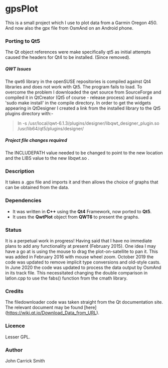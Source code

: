 # gpsPlot

This is a small project which I use to plot data from a Garmin 
Oregon 450. And now also the gpx file from OsmAnd on an Android
phone.

### Porting to Qt5
The Qt object references were make specifically qt5 as initial
attempts caused the headers for Qt4 to be installed. (Since removed).
##### QWT Issues
The qwt6 library in the openSUSE repositories is compiled against 
Qt4 libraries and does not work with Qt5. The program fails to load.
To overcome the problem I downloaded the qwt source from SourceForge 
and compiled it in QtCreator (Qt5 of course - release process) and 
issued a 'sudo make install' in the compile directory.
In order to get the widgets appearing in QtDesigner I created a link
from the installed library to the Qt5 plugins directory with:-
>ln -s /usr/local/qwt-6.1.3/plugins/designer/libqwt_designer_plugin.so /usr/lib64/qt5/plugins/designer/
##### Project file changes required
The INCLUDEPATH value needed to be changed to point to the new location 
and the LIBS value to the new libqwt.so .

### Description
It takes a .gpx file and imports it and then allows the choice
of graphs that can be obtained from the data.

### Dependencies
* It was written in __C++__ using the **Qt4** Framework, now ported
to **Qt5**.
* It uses the __QwtPlot__ object from **QWT6** to present the graphs.

### Status
It is a perpetual work in progress! Having said that I have no immediate
plans to add any functionality at present (February 2015).
One idea I may have a go at is using the mouse to drag the plot-on-satellite 
to pan it. This was added in February 2016 with mouse wheel zoom.
October 2019 the code was updated to remove implicit type conversions
and old-style casts.
In June 2020 the code was updated to process the data output by OsmAnd
in its track file. This necessitated changing the double comparison in
latlon.cpp to use the fabs() function from the cmath library.

### Credits
The filedownloader code was taken straight from the Qt documentation site.
The relevant document may be found [here] (https://wiki.qt.io/Download_Data_from_URL).

### Licence
Lesser GPL. 

### Author
John Carrick Smith 
